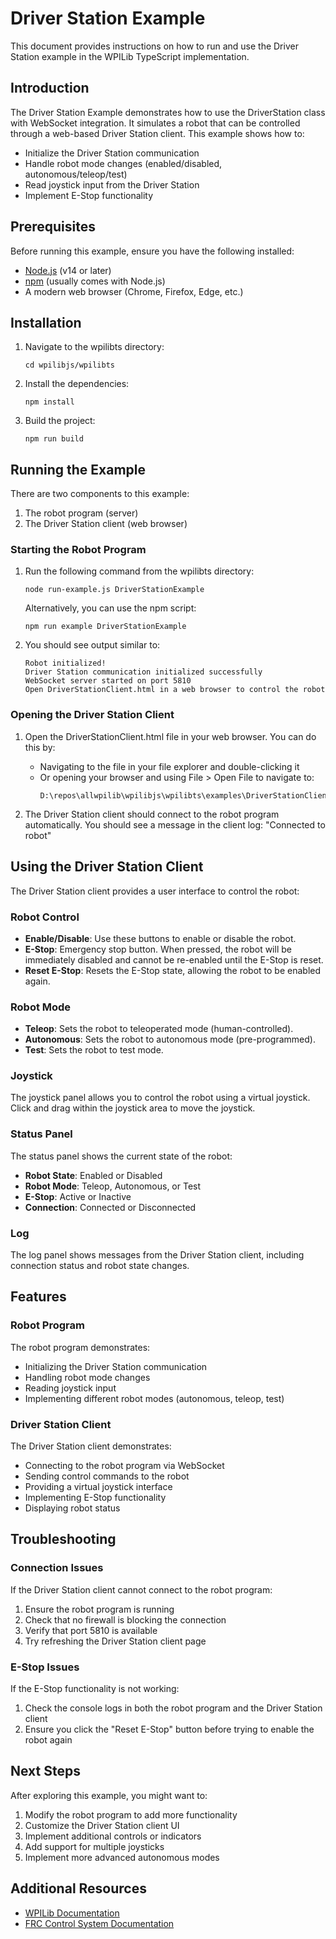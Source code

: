 # Driver Station Example

This document provides instructions on how to run and use the Driver Station example in the WPILib TypeScript implementation.

## Introduction

The Driver Station Example demonstrates how to use the DriverStation class with WebSocket integration. It simulates a robot that can be controlled through a web-based Driver Station client. This example shows how to:

- Initialize the Driver Station communication
- Handle robot mode changes (enabled/disabled, autonomous/teleop/test)
- Read joystick input from the Driver Station
- Implement E-Stop functionality

## Prerequisites

Before running this example, ensure you have the following installed:

- [Node.js](https://nodejs.org/) (v14 or later)
- [npm](https://www.npmjs.com/) (usually comes with Node.js)
- A modern web browser (Chrome, Firefox, Edge, etc.)

## Installation

1. Navigate to the wpilibts directory:
   ```
   cd wpilibjs/wpilibts
   ```

2. Install the dependencies:
   ```
   npm install
   ```

3. Build the project:
   ```
   npm run build
   ```

## Running the Example

There are two components to this example:
1. The robot program (server)
2. The Driver Station client (web browser)

### Starting the Robot Program

1. Run the following command from the wpilibts directory:
   ```
   node run-example.js DriverStationExample
   ```
   
   Alternatively, you can use the npm script:
   ```
   npm run example DriverStationExample
   ```

2. You should see output similar to:
   ```
   Robot initialized!
   Driver Station communication initialized successfully
   WebSocket server started on port 5810
   Open DriverStationClient.html in a web browser to control the robot
   ```

### Opening the Driver Station Client

1. Open the DriverStationClient.html file in your web browser. You can do this by:
   - Navigating to the file in your file explorer and double-clicking it
   - Or opening your browser and using File > Open File to navigate to:
     ```
     D:\repos\allwpilib\wpilibjs\wpilibts\examples\DriverStationClient.html
     ```

2. The Driver Station client should connect to the robot program automatically.
   You should see a message in the client log: "Connected to robot"

## Using the Driver Station Client

The Driver Station client provides a user interface to control the robot:

### Robot Control

- **Enable/Disable**: Use these buttons to enable or disable the robot.
- **E-Stop**: Emergency stop button. When pressed, the robot will be immediately disabled and cannot be re-enabled until the E-Stop is reset.
- **Reset E-Stop**: Resets the E-Stop state, allowing the robot to be enabled again.

### Robot Mode

- **Teleop**: Sets the robot to teleoperated mode (human-controlled).
- **Autonomous**: Sets the robot to autonomous mode (pre-programmed).
- **Test**: Sets the robot to test mode.

### Joystick

The joystick panel allows you to control the robot using a virtual joystick. Click and drag within the joystick area to move the joystick.

### Status Panel

The status panel shows the current state of the robot:
- **Robot State**: Enabled or Disabled
- **Robot Mode**: Teleop, Autonomous, or Test
- **E-Stop**: Active or Inactive
- **Connection**: Connected or Disconnected

### Log

The log panel shows messages from the Driver Station client, including connection status and robot state changes.

## Features

### Robot Program

The robot program demonstrates:
- Initializing the Driver Station communication
- Handling robot mode changes
- Reading joystick input
- Implementing different robot modes (autonomous, teleop, test)

### Driver Station Client

The Driver Station client demonstrates:
- Connecting to the robot program via WebSocket
- Sending control commands to the robot
- Providing a virtual joystick interface
- Implementing E-Stop functionality
- Displaying robot status

## Troubleshooting

### Connection Issues

If the Driver Station client cannot connect to the robot program:

1. Ensure the robot program is running
2. Check that no firewall is blocking the connection
3. Verify that port 5810 is available
4. Try refreshing the Driver Station client page

### E-Stop Issues

If the E-Stop functionality is not working:

1. Check the console logs in both the robot program and the Driver Station client
2. Ensure you click the "Reset E-Stop" button before trying to enable the robot again

## Next Steps

After exploring this example, you might want to:

1. Modify the robot program to add more functionality
2. Customize the Driver Station client UI
3. Implement additional controls or indicators
4. Add support for multiple joysticks
5. Implement more advanced autonomous modes

## Additional Resources

- [WPILib Documentation](https://docs.wpilib.org/)
- [FRC Control System Documentation](https://docs.wpilib.org/en/stable/docs/software/vscode-overview/index.html)
